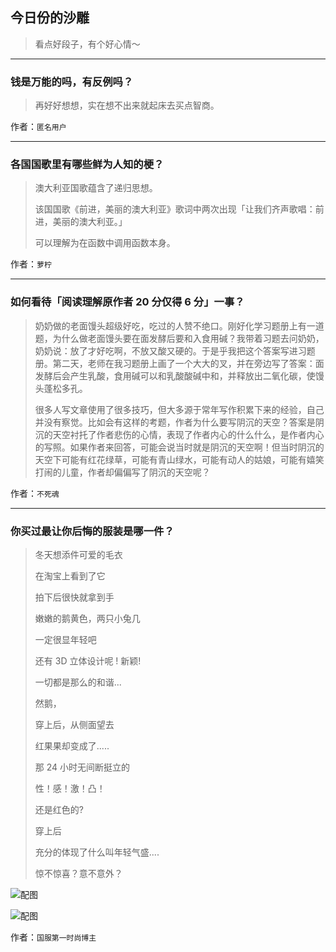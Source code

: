 ## 今日份的沙雕

> 看点好段子，有个好心情～


 
---

### 钱是万能的吗，有反例吗？

> 再好好想想，实在想不出来就起床去买点智商。


作者：`匿名用户`

---

### 各国国歌里有哪些鲜为人知的梗？

> 澳大利亚国歌蕴含了递归思想。
> 
> 该国国歌《前进，美丽的澳大利亚》歌词中两次出现「让我们齐声歌唱：前进，美丽的澳大利亚。」
> 
> 可以理解为在函数中调用函数本身。


作者：`萝柠`

---

### 如何看待「阅读理解原作者 20 分仅得 6 分」一事？

> 奶奶做的老面馒头超级好吃，吃过的人赞不绝口。刚好化学习题册上有一道题，为什么做老面馒头要在面发酵后要和入食用碱？我带着习题去问奶奶，奶奶说：放了才好吃啊，不放又酸又硬的。于是乎我把这个答案写进习题册。第二天，老师在我习题册上画了一个大大的叉，并在旁边写了答案：面发酵后会产生乳酸，食用碱可以和乳酸酸碱中和，并释放出二氧化碳，使馒头蓬松多孔。
> 
> 很多人写文章使用了很多技巧，但大多源于常年写作积累下来的经验，自己并没有察觉。比如会有这样的考题，作者为什么要写阴沉的天空？答案是阴沉的天空衬托了作者悲伤的心情，表现了作者内心的什么什么，是作者内心的写照。如果作者来回答，可能会说当时就是阴沉的天空啊！但当时阴沉的天空下可能有红花绿草，可能有青山绿水，可能有动人的姑娘，可能有嬉笑打闹的儿童，作者却偏偏写了阴沉的天空呢？


作者：`不死魂`

---

### 你买过最让你后悔的服装是哪一件？

> 冬天想添件可爱的毛衣
> 
> 在淘宝上看到了它
> 
> 拍下后很快就拿到手
> 
> 嫩嫩的鹅黄色，两只小兔几
> 
> 一定很显年轻吧
> 
> 还有 3D 立体设计呢 ! 新颖!
> 
> 一切都是那么的和谐...
> 
> 然鹅，
> 
> 穿上后，从侧面望去
> 
> 红果果却变成了.....
> 
> 那 24 小时无间断挺立的
> 
> 性！感！激！凸！
> 
> 还是红色的?
> 
> 穿上后
> 
> 充分的体现了什么叫年轻气盛....
> 
> 惊不惊喜？意不意外？



![配图](http://pic1.zhimg.com/70/v2-2ac3621edb1127dcf20b371ad3946bb4_b.jpg)



![配图](http://pic2.zhimg.com/70/v2-0ad7bba667cfdda599f331327868f6c9_b.jpg)


作者：`国服第一时尚博主`